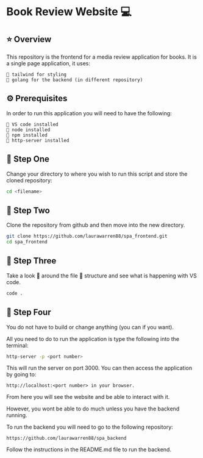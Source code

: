 # **Book Review Website** 💻

## ⭐️ Overview

This repository is the frontend for a media review application for books. It is a single page application, it uses:

```text
🔹 tailwind for styling
🔹 golang for the backend (in different repository)
```

## ⚙️ Prerequisites

In order to run this application you will need to have the following:

```text
🔸 VS code installed
🔸 node installed
🔸 npm installed
🔸 http-server installed
```

## 🐾 Step One

Change your directory to where you wish to run this script and store the cloned repository:

```bash
cd <filename>
```

## 🐾 Step Two

Clone the repository from github and then move into the new directory.

```bash
git clone https://github.com/laurawarren88/spa_frontend.git
cd spa_frontend
```

## 🐾 Step Three

Take a look 👀 around the file 📂 structure and see what is happening with VS code.

```bash
code .
```

## 🐾 Step Four

You do not have to build or change anything (you can if you want).

All you need to do to run the application is type the following into the terminal:

```bash
http-server -p <port number>
```

This will run the server on port 3000. You can then access the application by going to:

```text
http://localhost:<port number> in your browser.
```

From here you will see the website and be able to interact with it.

However, you wont be able to do much unless you have the backend running.

To run the backend you will need to go to the following repository:

```text
https://github.com/laurawarren88/spa_backend
```

Follow the instructions in the README.md file to run the backend.
